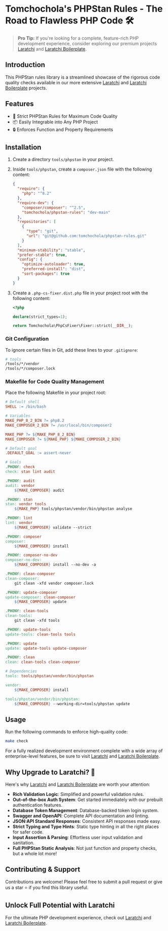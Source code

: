 # Tomchochola's PHPStan Rules - The Road to Flawless PHP Code 🛠️

> **Pro Tip:** If you're looking for a complete, feature-rich PHP development experience, consider exploring our premium projects [Laratchi](https://github.com/tomchochola/laratchi) and [Laratchi Boilerplate](https://github.com/tomchochola/laratchi-boilerplate).

## Introduction

This PHPStan rules library is a streamlined showcase of the rigorous code quality checks available in our more extensive [Laratchi](https://github.com/tomchochola/laratchi) and [Laratchi Boilerplate](https://github.com/tomchochola/laratchi-boilerplate) projects.

## Features

- 🎯 Strict PHPStan Rules for Maximum Code Quality
- 📦 Easily Integrable into Any PHP Project
- 🔒 Enforces Function and Property Requirements

## Installation

1. Create a directory `tools/phpstan` in your project.
2. Inside `tools/phpstan`, create a `composer.json` file with the following content:

   ```json
   {
     "require": {
       "php": "^8.2"
     },
     "require-dev": {
       "composer/composer": "^2.5",
       "tomchochola/phpstan-rules": "dev-main"
     },
     "repositories": [
       {
         "type": "git",
         "url": "git@github.com:tomchochola/phpstan-rules.git"
       }
     ],
     "minimum-stability": "stable",
     "prefer-stable": true,
     "config": {
       "optimize-autoloader": true,
       "preferred-install": "dist",
       "sort-packages": true
     }
   }
   ```

3. Create a `.php-cs-fixer.dist.php` file in your project root with the following content:

   ```php
   <?php

   declare(strict_types=1);

   return Tomchochola\PhpCsFixer\Fixer::strict(__DIR__);
   ```

### Git Configuration

To ignore certain files in Git, add these lines to your `.gitignore`:

```bash
# tools
/tools/*/vendor
/tools/*/composer.lock
```

### Makefile for Code Quality Management

Place the following Makefile in your project root:

```makefile
# Default shell
SHELL := /bin/bash

# Variables
MAKE_PHP_8_2_BIN ?= php8.2
MAKE_COMPOSER_2_BIN ?= /usr/local/bin/composer2

MAKE_PHP ?= ${MAKE_PHP_8_2_BIN}
MAKE_COMPOSER ?= ${MAKE_PHP} ${MAKE_COMPOSER_2_BIN}

# Default goal
.DEFAULT_GOAL := assert-never

# Goals
.PHONY: check
check: stan lint audit

.PHONY: audit
audit: vendor
	${MAKE_COMPOSER} audit

.PHONY: stan
stan: vendor tools
	${MAKE_PHP} tools/phpstan/vendor/bin/phpstan analyse

.PHONY: lint
lint: vendor
	${MAKE_COMPOSER} validate --strict

.PHONY: composer
composer:
	${MAKE_COMPOSER} install

.PHONY: composer-no-dev
composer-no-dev:
	${MAKE_COMPOSER} install --no-dev -a

.PHONY: clean-composer
clean-composer:
	git clean -xfd vendor composer.lock

.PHONY: update-composer
update-composer: clean-composer
	${MAKE_COMPOSER} update

.PHONY: clean-tools
clean-tools:
	git clean -xfd tools

.PHONY: update-tools
update-tools: clean-tools tools

.PHONY: update
update: update-tools update-composer

.PHONY: clean
clean: clean-tools clean-composer

# Dependencies
tools: tools/phpstan/vendor/bin/phpstan

vendor:
	${MAKE_COMPOSER} install

tools/phpstan/vendor/bin/phpstan:
	${MAKE_COMPOSER} --working-dir=tools/phpstan update
```

## Usage

Run the following commands to enforce high-quality code:

```bash
make check
```

For a fully realized development environment complete with a wide array of enterprise-level features, be sure to visit [Laratchi](https://github.com/tomchochola/laratchi) and [Laratchi Boilerplate](https://github.com/tomchochola/laratchi-boilerplate).

## Why Upgrade to Laratchi? 🌟

Here's why [Laratchi](https://github.com/tomchochola/laratchi) and [Laratchi Boilerplate](https://github.com/tomchochola/laratchi-boilerplate) are worth your attention:

- **Rich Validation Logic**: Simplified and powerful validation rules.
- **Out-of-the-box Auth System**: Get started immediately with our prebuilt authentication features.
- **Database Token Management**: Database-backed token login system.
- **Swagger and OpenAPI**: Complete API documentation and linting.
- **JSON:API Standard Responses**: Consistent API responses made easy.
- **Strict Typing and Type Hints**: Static type hinting in all the right places for safer code.
- **Input Assertion & Parsing**: Effortless user input validation and sanitation.
- **Full PHPStan Static Analysis**: Not just function and property checks, but a whole lot more!

## Contributing & Support

Contributions are welcome! Please feel free to submit a pull request or give us a star ⭐ if you find this library useful.

## Unlock Full Potential with Laratchi

For the ultimate PHP development experience, check out [Laratchi](https://github.com/tomchochola/laratchi) and [Laratchi Boilerplate](https://github.com/tomchochola/laratchi-boilerplate).
